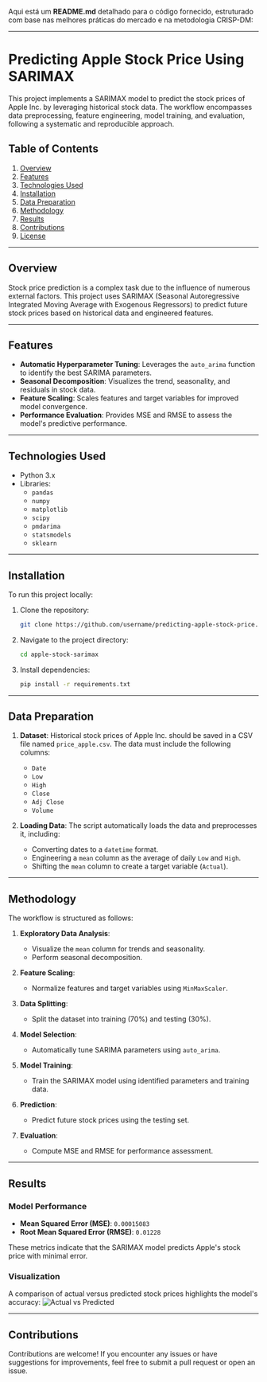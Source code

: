 Aqui está um **README.md** detalhado para o código fornecido, estruturado com base nas melhores práticas do mercado e na metodologia CRISP-DM:

---

# Predicting Apple Stock Price Using SARIMAX

This project implements a SARIMAX model to predict the stock prices of Apple Inc. by leveraging historical stock data. The workflow encompasses data preprocessing, feature engineering, model training, and evaluation, following a systematic and reproducible approach.

## Table of Contents

1. [Overview](#overview)  
2. [Features](#features)  
3. [Technologies Used](#technologies-used)  
4. [Installation](#installation)  
5. [Data Preparation](#data-preparation)  
6. [Methodology](#methodology)  
7. [Results](#results)  
8. [Contributions](#contributions)  
9. [License](#license)

---

## Overview

Stock price prediction is a complex task due to the influence of numerous external factors. This project uses SARIMAX (Seasonal Autoregressive Integrated Moving Average with Exogenous Regressors) to predict future stock prices based on historical data and engineered features.

---

## Features

- **Automatic Hyperparameter Tuning**: Leverages the `auto_arima` function to identify the best SARIMA parameters.  
- **Seasonal Decomposition**: Visualizes the trend, seasonality, and residuals in stock data.  
- **Feature Scaling**: Scales features and target variables for improved model convergence.  
- **Performance Evaluation**: Provides MSE and RMSE to assess the model's predictive performance.

---

## Technologies Used

- Python 3.x  
- Libraries:  
  - `pandas`  
  - `numpy`  
  - `matplotlib`  
  - `scipy`  
  - `pmdarima`  
  - `statsmodels`  
  - `sklearn`  

---

## Installation

To run this project locally:

1. Clone the repository:
   ```bash
   git clone https://github.com/username/predicting-apple-stock-price.git
   ```
2. Navigate to the project directory:
   ```bash
   cd apple-stock-sarimax
   ```
3. Install dependencies:
   ```bash
   pip install -r requirements.txt
   ```

---

## Data Preparation

1. **Dataset**: Historical stock prices of Apple Inc. should be saved in a CSV file named `price_apple.csv`. The data must include the following columns:
   - `Date`
   - `Low`
   - `High`
   - `Close`
   - `Adj Close`
   - `Volume`
   
2. **Loading Data**: The script automatically loads the data and preprocesses it, including:
   - Converting dates to a `datetime` format.
   - Engineering a `mean` column as the average of daily `Low` and `High`.
   - Shifting the `mean` column to create a target variable (`Actual`).

---

## Methodology

The workflow is structured as follows:

1. **Exploratory Data Analysis**:
   - Visualize the `mean` column for trends and seasonality.
   - Perform seasonal decomposition.

2. **Feature Scaling**:
   - Normalize features and target variables using `MinMaxScaler`.

3. **Data Splitting**:
   - Split the dataset into training (70%) and testing (30%).

4. **Model Selection**:
   - Automatically tune SARIMA parameters using `auto_arima`.

5. **Model Training**:
   - Train the SARIMAX model using identified parameters and training data.

6. **Prediction**:
   - Predict future stock prices using the testing set.

7. **Evaluation**:
   - Compute MSE and RMSE for performance assessment.

---

## Results

### Model Performance
- **Mean Squared Error (MSE)**: `0.00015083`
- **Root Mean Squared Error (RMSE)**: `0.01228`

These metrics indicate that the SARIMAX model predicts Apple's stock price with minimal error.

### Visualization
A comparison of actual versus predicted stock prices highlights the model's accuracy:
![Actual vs Predicted](assets/actual_vs_predicted.png)

---

## Contributions

Contributions are welcome! If you encounter any issues or have suggestions for improvements, feel free to submit a pull request or open an issue.




